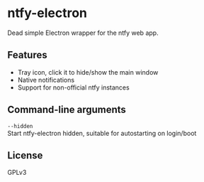 # ntfy-electron
Dead simple Electron wrapper for the ntfy web app.

## Features
* Tray icon, click it to hide/show the main window
* Native notifications
* Support for non-official ntfy instances

## Command-line arguments
`--hidden`<br />
    Start ntfy-electron hidden, suitable for autostarting on login/boot

## License
GPLv3